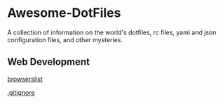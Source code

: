 # Awesome-DotFiles

A collection of information on the world's dotfiles, rc files, yaml and json configuration files, and other mysteries.

## Web Development

[browserslist](browserslist.md)

[.gitignore](git_ignore.md)

